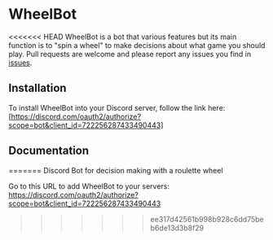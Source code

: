 # WheelBot
<<<<<<< HEAD
WheelBot is a bot that various features but its main function is to "spin a wheel" to make decisions about what game you should play. Pull requests are welcome and please report any issues you find in [issues](https://github.com/gnickVT/WheelBot/issues).

## Installation
To install WheelBot into your Discord server, follow the link here: [https://discord.com/oauth2/authorize?scope=bot&client_id=722256287433490443]

## Documentation
=======
Discord Bot for decision making with a roulette wheel

Go to this URL to add WheelBot to your servers:
https://discord.com/oauth2/authorize?scope=bot&client_id=722256287433490443
>>>>>>> ee317d42561b998b928c6dd75beb6de13d3b8f29
